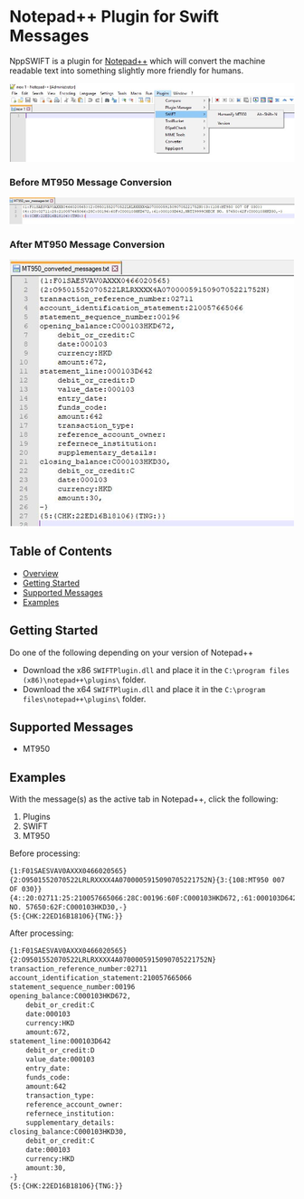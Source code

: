 <!-- -*- mode: markdown; fill-column: 8192 -*- -->

Notepad++ Plugin for Swift Messages
======================
NppSWIFT is a plugin for [Notepad++](https://notepad-plus-plus.org/) which will convert the machine readable text into something slightly more friendly for humans.

![plugin-screenshot-example](https://github.com/joshuabragge/NppSWIFT/blob/master/Examples/Images/plugin-screenshot-example.JPG)

### Before MT950 Message Conversion

![before-screenshot-conversion](https://github.com/joshuabragge/NppSWIFT/blob/master/Examples/Images/message-before-screenshot-example.JPG)

### After MT950 Message Conversion

![after-screenshot-conversion](https://github.com/joshuabragge/NppSWIFT/blob/master/Examples/Images/message-after-screenshot-example.JPG)

## Table of Contents
* [Overview](#notepad-plugin-for-swift-messages)
* [Getting Started](#getting-started)
* [Supported Messages](#supported-messages)
* [Examples](#examples)

## Getting Started

Do one of the following depending on your version of Notepad++

* Download the x86 `SWIFTPlugin.dll` and place it in the `C:\program files (x86)\notepad++\plugins\` folder.
* Download the x64 `SWIFTPlugin.dll` and place it in the `C:\program files\notepad++\plugins\` folder.

## Supported Messages
* MT950

## Examples 

With the message(s) as the active tab in Notepad++, click the following:
1. Plugins
2. SWIFT
3. MT950

Before processing:
```
{1:F01SAESVAV0AXXX0466020565}{2:O9501552070522LRLRXXXX4A0700005915090705221752N}{3:{108:MT950 007 OF 030}}
{4::20:02711:25:210057665066:28C:00196:60F:C000103HKD672,:61:000103D642,NRTI9999CHECK NO. 57650:62F:C000103HKD30,-}
{5:{CHK:22ED16B18106}{TNG:}}
```

After processing:
```
{1:F01SAESVAV0AXXX0466020565}
{2:O9501552070522LRLRXXXX4A0700005915090705221752N}
transaction_reference_number:02711
account_identification_statement:210057665066
statement_sequence_number:00196
opening_balance:C000103HKD672,
	debit_or_credit:C
	date:000103
	currency:HKD
	amount:672,
statement_line:000103D642
	debit_or_credit:D
	value_date:000103
	entry_date:
	funds_code:
	amount:642
	transaction_type:
	reference_account_owner:
	refernece_institution:
	supplementary_details:
closing_balance:C000103HKD30,
	debit_or_credit:C
	date:000103
	currency:HKD
	amount:30,
-}
{5:{CHK:22ED16B18106}{TNG:}}
```
